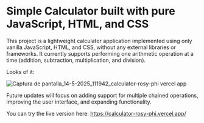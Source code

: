 # Simple Calculator built with pure JavaScript, HTML, and CSS

This project is a lightweight calculator application implemented using only vanilla JavaScript, HTML, and CSS, without any external libraries or frameworks. It currently supports performing one arithmetic operation at a time (addition, subtraction, multiplication, and division).

Looks of it:

![Captura de pantalla_14-5-2025_111942_calculator-rosy-phi vercel app](https://github.com/user-attachments/assets/fbdac697-79d8-440c-af7e-0ccb77eacdc2)

Future updates will focus on adding support for multiple chained operations, improving the user interface, and expanding functionality.

You can try the live version here:
https://calculator-rosy-phi.vercel.app/
